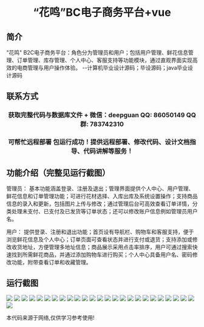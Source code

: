<p><h1 align="center"> “花鸣”BC电子商务平台+vue</h1></p>

## 简介
"花鸣" B2C电子商务平台：角色分为管理员和用户；包括用户管理、鲜花信息管理、订单管理、库存管理、个人中心、客服支持等功能模块，通过直观界面实现高效的电商管理与用户操作体验。    --计算机毕业设计源码；毕设源码；java毕业设计源码


## 联系方式
<p><h3 align="center">获取完整代码与数据库文件 + 微信：deepguan QQ: 86050149 QQ群: 783742310</h3></p>
<p><h3 align="center">可帮忙远程部署 包运行成功！提供远程部署、修改代码、设计文档指导、代码讲解等服务！</h3></p>

## 功能介绍（完整见运行截图）
管理员： 基本功能涵盖登录、注册及退出；管理界面提供个人中心、用户管理、鲜花信息和订单管理功能；可进行花材选择、入库出库及系统设置操作；支持商品信息的录入和更新，包括图片上传与修改；通过管理后台可高效查看订单详情，分类处理未支付、已支付及已发货等订单状态；还可以修改账户信息例如管理员用户名。

用户： 提供登录、注册和退出功能；首页设有导航栏、购物车和客服支持，便于浏览鲜花信息及个人中心；订单页面可查看状态并进行支付或退货；支持添加或修改收货地址，方便管理多地址信息；商品展示采用点击率排序，用户可通过搜索快速找到所需鲜花商品，并通过添加购物车进行购买；个人中心具备用户名、密码修改功能，附带查看订单和收藏管理。


## 运行截图
![](https://bs-1329754181.cos.ap-shanghai.myqcloud.com/ssm/HuaMingB2CEcommercePlatform/img/001.jpg)
![](https://bs-1329754181.cos.ap-shanghai.myqcloud.com/ssm/HuaMingB2CEcommercePlatform/img/002.jpg)
![](https://bs-1329754181.cos.ap-shanghai.myqcloud.com/ssm/HuaMingB2CEcommercePlatform/img/003.jpg)
![](https://bs-1329754181.cos.ap-shanghai.myqcloud.com/ssm/HuaMingB2CEcommercePlatform/img/004.jpg)
![](https://bs-1329754181.cos.ap-shanghai.myqcloud.com/ssm/HuaMingB2CEcommercePlatform/img/005.jpg)
![](https://bs-1329754181.cos.ap-shanghai.myqcloud.com/ssm/HuaMingB2CEcommercePlatform/img/006.jpg)
![](https://bs-1329754181.cos.ap-shanghai.myqcloud.com/ssm/HuaMingB2CEcommercePlatform/img/007.jpg)
![](https://bs-1329754181.cos.ap-shanghai.myqcloud.com/ssm/HuaMingB2CEcommercePlatform/img/008.jpg)
![](https://bs-1329754181.cos.ap-shanghai.myqcloud.com/ssm/HuaMingB2CEcommercePlatform/img/009.jpg)
![](https://bs-1329754181.cos.ap-shanghai.myqcloud.com/ssm/HuaMingB2CEcommercePlatform/img/010.jpg)
![](https://bs-1329754181.cos.ap-shanghai.myqcloud.com/ssm/HuaMingB2CEcommercePlatform/img/011.jpg)
![](https://bs-1329754181.cos.ap-shanghai.myqcloud.com/ssm/HuaMingB2CEcommercePlatform/img/012.jpg)
![](https://bs-1329754181.cos.ap-shanghai.myqcloud.com/ssm/HuaMingB2CEcommercePlatform/img/013.jpg)
![](https://bs-1329754181.cos.ap-shanghai.myqcloud.com/ssm/HuaMingB2CEcommercePlatform/img/014.jpg)
![](https://bs-1329754181.cos.ap-shanghai.myqcloud.com/ssm/HuaMingB2CEcommercePlatform/img/015.jpg)
![](https://bs-1329754181.cos.ap-shanghai.myqcloud.com/ssm/HuaMingB2CEcommercePlatform/img/016.jpg)
![](https://bs-1329754181.cos.ap-shanghai.myqcloud.com/ssm/HuaMingB2CEcommercePlatform/img/017.jpg)
![](https://bs-1329754181.cos.ap-shanghai.myqcloud.com/ssm/HuaMingB2CEcommercePlatform/img/018.jpg)
![](https://bs-1329754181.cos.ap-shanghai.myqcloud.com/ssm/HuaMingB2CEcommercePlatform/img/019.jpg)
![](https://bs-1329754181.cos.ap-shanghai.myqcloud.com/ssm/HuaMingB2CEcommercePlatform/img/020.jpg)
![](https://bs-1329754181.cos.ap-shanghai.myqcloud.com/ssm/HuaMingB2CEcommercePlatform/img/021.jpg)
![](https://bs-1329754181.cos.ap-shanghai.myqcloud.com/ssm/HuaMingB2CEcommercePlatform/img/022.jpg)
![](https://bs-1329754181.cos.ap-shanghai.myqcloud.com/ssm/HuaMingB2CEcommercePlatform/img/023.jpg)
![](https://bs-1329754181.cos.ap-shanghai.myqcloud.com/ssm/HuaMingB2CEcommercePlatform/img/024.jpg)
![](https://bs-1329754181.cos.ap-shanghai.myqcloud.com/ssm/HuaMingB2CEcommercePlatform/img/025.jpg)
![](https://bs-1329754181.cos.ap-shanghai.myqcloud.com/ssm/HuaMingB2CEcommercePlatform/img/026.jpg)

<p>本代码来源于网络,仅供学习参考使用!</p>
